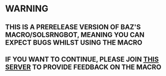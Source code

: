 # WARNING
## THIS IS A PRERELEASE VERSION OF BAZ'S MACRO/SOLSRNGBOT, MEANING YOU CAN EXPECT BUGS WHILST USING THE MACRO
## IF YOU WANT TO CONTINUE, PLEASE JOIN [THIS SERVER](https://discord.com/invite/y6NV89Na) TO PROVIDE FEEDBACK ON THE MACRO